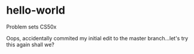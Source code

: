# hello-world
Problem sets CS50x

Oops, accidentally commited my initial edit to the master branch...let's try this again shall we?
